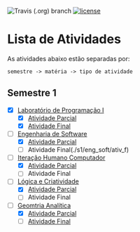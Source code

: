 ![Travis (.org) branch](https://img.shields.io/travis/murilobsd/unaerp/master?style=for-the-badge)
[![license](https://img.shields.io/badge/License-BSD-blue.svg?style=for-the-badge)](LICENSE)

# Lista de Atividades

As atividades abaixo estão separadas por:

```
semestre -> matéria -> tipo de atividade
```

## Semestre 1

- [x] [Laboratório de Programação I](./s1/lab_prog/)
	- [x] [Atividade Parcial](./s1/lab_prog/ativ_p)
	- [x] [Atividade Final](./s1/lab_prog/ativ_f)
- [ ] [Engenharia de Software](./s1/eng_soft/)
	- [x] [Atividade Parcial](./s1/eng_soft/ativ_p)
	- [ ] Atividade Final(./s1/eng_soft/ativ_f)
- [ ] [Iteração Humano Computador](./s1/ihc/)
	- [x] [Atividade Parcial](./s1/ihc/ativ_p)
	- [ ] Atividade Final
- [ ] [Lógica e Criatividade](./s1/log_cria/)
	- [x] [Atividade Parcial](./s1/log_cria/ativ_p)
	- [ ] Atividade Final
- [ ] [Geomtria Analítica](./s1/ga/)
	- [x] [Atividade Parcial](./s1/ga/ativ_p)
	- [ ] [Atividade Final](./s1/ga/ativ_f)
